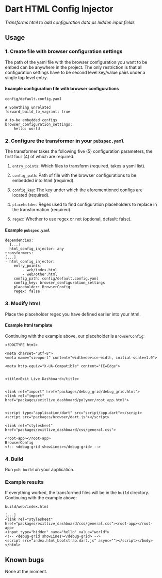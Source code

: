 # Dart HTML Config Injector

*Transforms html to add configuration data as hidden input fields*

## Usage

### 1. Create file with browser configuration settings

The path of the yaml file with the browser configuration you want to be embed
can be anywhere in the project. The only restriction is that all configuration
settings have to be second level key/value pairs under a single top level
entry.

#### Example configuration file with browser configurations

`config/default.config.yaml`
```
# Something unrelated
forward_build_to_vagrant: true

# to-be embedded configs
browser_configuration_settings:
    hello: world
```

### 2. Configure the transformer in your `pubspec.yaml`

The transformer takes the following five (5) configuration parameters, the
first four (4) of which are required:

1. `entry_points`: Which files to transform (required, takes a yaml list).

2. `config_path`: Path of file with the browser configurations to be embedded
into html (required).

3. `config_key`: The key under which the aforementioned configs are located
(required).

4. `placeholder`: Regex used to find configuration placeholders to replace
in the transformation (required).

5. `regex`: Whether to use regex or not (optional, default: false).

#### Example `pubspec.yaml`
```
dependencies:
  [...]
  html_config_injector: any
transformers:
[...]
- html_config_injector:
    entry_points:
        - web/index.html
        - web/other.html
    config_path: config/default.config.yaml
    config_key: browser_configuration_settings
    placeholder: BrowserConfig
    regex: false
```

### 3. Modify html

Place the placeholder regex you have defined earlier into your html.

#### Example html template

Continuing with the example above, our placeholder is `BrowserConfig`:

```
<!DOCTYPE html>

<meta charset="utf-8">
<meta name="viewport" content="width=device-width, initial-scale=1.0">

<meta http-equiv="X-UA-Compatible" content="IE=Edge">


<title>Exit Live Dashboard</title>


<link rel="import" href="packages/debug_grid/debug_grid.html">
<link rel="import" href="packages/exitlive_dashboard/polymer/root_app.html">


<script type="application/dart" src="script/app.dart"></script>
<script src="packages/browser/dart.js"></script>

<link rel="stylesheet" href="packages/exitlive_dashboard/css/general.css">

<root-app></root-app>
BrowserConfig
<!-- <debug-grid showLines></debug-grid> -->
```

### 4. Build

Run `pub build` on your application.

### Example results

If everything worked, the transformed files will be in the `build` directory.
Continuing with the example above:

`build/web/index.html`

```
[...]
<link rel="stylesheet" href="packages/exitlive_dashboard/css/general.css"><root-app></root-app>
<input type="hidden" name="hello" value="world">
<!-- <debug-grid showLines></debug-grid> -->
<script src="index.html_bootstrap.dart.js" async=""></script></body></html>
```

## Known bugs

None at the moment.
